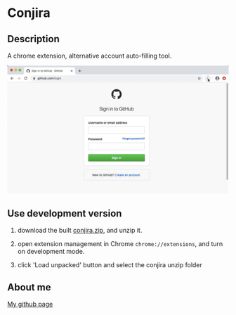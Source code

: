 # Conjira

## Description
A chrome extension, alternative account auto-filling tool.

![conjira demo](./conjira_demo.gif)

## Use development version
1. download the built [conjira.zip](https://github.com/lanzhiping/conjira/blob/master/dist/conjira.zip), and unzip it.

2. open extension management in Chrome `chrome://extensions`, and turn on development mode.

3. click 'Load unpacked' button and select the conjira unzip folder

## About me
[My github page](https://lanzhiping.github.io)
